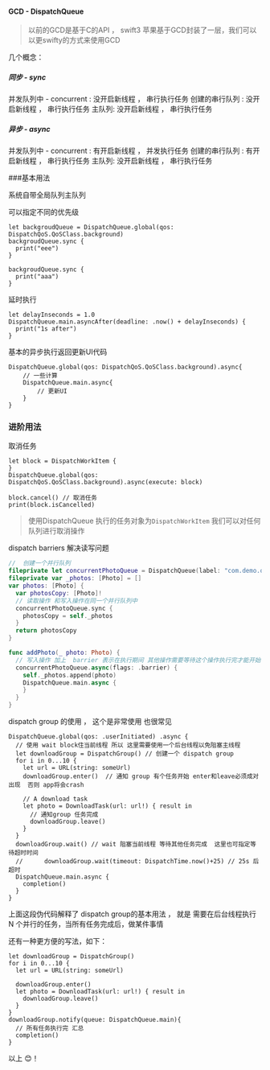 #### GCD - DispatchQueue 

> 以前的GCD是基于C的API ， swift3 苹果基于GCD封装了一层，我们可以以更swifty的方式来使用GCD

几个概念：

##### 同步 - sync

并发队列中 - concurrent : 没开启新线程 ， 串行执行任务
创建的串行队列 : 没开启新线程 ， 串行执行任务
主队列:  没开启新线程 ， 串行执行任务

##### 异步 - async

并发队列中 - concurrent : 有开启新线程 ， 并发执行任务
创建的串行队列 : 有开启新线程 ， 串行执行任务
主队列:  没开启新线程 ， 串行执行任务

###基本用法 

系统自带全局队列主队列

可以指定不同的优先级 
```
let backgroudQueue = DispatchQueue.global(qos: DispatchQoS.QoSClass.background)
backgroudQueue.sync {
  print("eee")
}

backgroudQueue.sync {
  print("aaa")
}
```


延时执行 

```
let delayInseconds = 1.0
DispatchQueue.main.asyncAfter(deadline: .now() + delayInseconds) { 
  print("1s after")
}
```

基本的异步执行返回更新UI代码

```
DispatchQueue.global(qos: DispatchQoS.QoSClass.background).async{
    // 一些计算 
    DispatchQueue.main.async{
        // 更新UI
    }
}
```

### 进阶用法

取消任务 
```
let block = DispatchWorkItem {
}
DispatchQueue.global(qos: DispatchQoS.QoSClass.background).async(execute: block)

block.cancel() // 取消任务
print(block.isCancelled)
```

>使用DispatchQueue 执行的任务对象为`DispatchWorkItem` 我们可以对任何队列进行取消操作 


dispatch barriers 解决读写问题 

```swift
//  创建一个并行队列
fileprivate let concurrentPhotoQueue = DispatchQueue(label: "com.demo.queue", attributes: .concurrent )
fileprivate var _photos: [Photo] = []
var photos: [Photo] {
  var photosCopy: [Photo]!
  // 读取操作 和写入操作在同一个并行队列中
  concurrentPhotoQueue.sync {
    photosCopy = self._photos
  }
  return photosCopy
}

func addPhoto(_ photo: Photo) {
  // 写入操作 加上  barrier 表示在执行期间 其他操作需要等待这个操作执行完才能开始 
  concurrentPhotoQueue.async(flags: .barrier) {
    self._photos.append(photo)
    DispatchQueue.main.async {
    }
  }
}
```

dispatch group 的使用 ， 这个是非常使用 也很常见 

```
DispatchQueue.global(qos: .userInitiated) .async {
  // 使用 wait block住当前线程 所以 这里需要使用一个后台线程以免阻塞主线程
  let downloadGroup = DispatchGroup() // 创建一个 dispatch group
  for i in 0...10 {
    let url = URL(string: someUrl)
    downloadGroup.enter()  // 通知 group 有个任务开始 enter和leave必须成对出现  否则 app将会crash
    
    // A download task
    let photo = DownloadTask(url: url!) { result in
      // 通知group 任务完成
      downloadGroup.leave()
    }
  }
  downloadGroup.wait() // wait 阻塞当前线程 等待其他任务完成  这里也可指定等待超时时间
  //      downloadGroup.wait(timeout: DispatchTime.now()+25) // 25s 后超时
  DispatchQueue.main.async {
    completion()
  }
}
```

上面这段伪代码解释了 dispatch group的基本用法 ， 就是 需要在后台线程执行 N 个并行的任务，当所有任务完成后，做某件事情  

还有一种更方便的写法，如下：

```
let downloadGroup = DispatchGroup()
for i in 0...10 {
  let url = URL(string: someUrl)

  downloadGroup.enter()
  let photo = DownloadTask(url: url!) { result in
    downloadGroup.leave()
  }
}
downloadGroup.notify(queue: DispatchQueue.main){
  // 所有任务执行完 汇总
  completion()
}
```


以上 😊！






